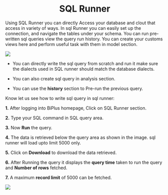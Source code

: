 
<center><h1>SQL Runner </h1></center>

Using SQL Runner you can directly Access your database and clout that access in variety of ways. In sql Runner you can easily set up the connection, and navigate the tables under your schema. You can run pre-written sql queries view the query run history. You can create your customs views here and perform useful task with them in model section.  

![
](https://raw.githubusercontent.com/sv18042016/fp1/532dd8b61e94d1e08fe0b89afa6a5961336e8ad2/images/sql_ru.png)

- You can directly write the sql query from scratch and run it make sure the dialects used in SQL runner should match the database dialects. 

- You can also create sql query in analysis section. 

- You can use the **history** section to Pre-run the previous query.

Know let us see how to write sql query in sql runner:

**1.** After logging into BiPlus homepage, Click on SQL Runner section.

**2.**  Type your SQL command in SQL query area.

**3.**  Now **Run** the query.

**4.** The data is retrieved below the query area as shown in the image. sql runner will load upto limit 5000 only.

**5.** Click on **Download** to download the data retrieved.

**6.** After Running the query it displays the **query time** taken to run the query and **Number of rows** fetched.

**7.** A maximum **record limit** of 5000 can be fetched.

![
](https://raw.githubusercontent.com/sv18042016/fp1/ce8e9fc79b080f9de55ebc3627f8c1f071efd6d5/images/sql_runner.png)
<!--stackedit_data:
eyJoaXN0b3J5IjpbMTU3NTAzODE5MywtMTY0NDUzMDEyMyw0ND
EzMDY3MjMsLTk2Mzg2MjkxOSwtMjMwOTc5MDMzLDE0NDg3Nzk1
OTUsMTEyMzg1NzAyMSw0MDY3MDU1MzMsNDMxOTk2MTc2LC0xNT
MxMDk4MjAxLC00MTAwMTQ3NzcsLTIwMDc3NDQwNjIsMTA4MDY0
ODUwNSw4NTQyNDY0MjgsLTE2NDY1MTE1NzgsLTIzMTYzNzE1OS
w2NjIwNDcwODgsLTUxMTYyNTM4N119
-->